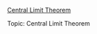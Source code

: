 [Central Limit Theorem](https://drive.google.com/file/d/1crqMHVVGj1Bm4YE7R-5RyjeKFCVS05K1/view?usp=sharing)

Topic: Central Limit Theorem

